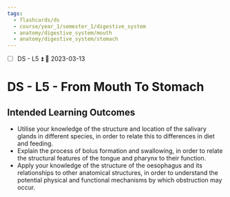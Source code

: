 ```yaml
---
tags:
  - flashcards/ds
  - course/year_1/semester_1/digestive_system
  - anatomy/digestive_system/mouth
  - anatomy/digestive_system/stomach
---
```


- [ ] DS - L5 ⏫ 📅 2023-03-13

# DS - L5 - From Mouth To Stomach
## Intended Learning Outcomes
- Utilise your knowledge of the structure and location of the salivary glands in different species, in order to relate this to differences in diet and feeding.  
- Explain the process of bolus formation and swallowing, in order to relate the structural features of  the tongue and pharynx to their function.
- Apply your knowledge of the structure of the oesophagus and its relationships to other anatomical structures, in order to understand the potential physical and functional mechanisms by which obstruction may occur.